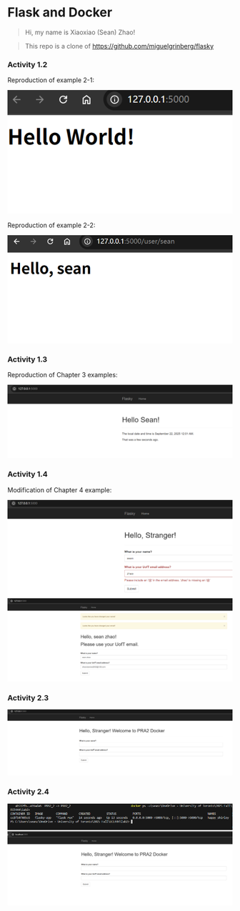 # Flask and Docker
> Hi, my name is Xiaoxiao (Sean) Zhao!

> This repo is a clone of https://github.com/miguelgrinberg/flasky

### Activity 1.2
Reproduction of example 2-1:

![alt text](img/image.png)

Reproduction of example 2-2:

![alt text](img/image2.png)

### Activity 1.3
Reproduction of Chapter 3 examples:

![alt text](img/image3.png)

### Activity 1.4
Modification of Chapter 4 example:

![alt text](img/image4.png)
![alt text](img/image5.png)

### Activity 2.3
![alt text](img/image6.png)

### Activity 2.4
![alt text](img/image7.png)
![alt text](img/image8.png)